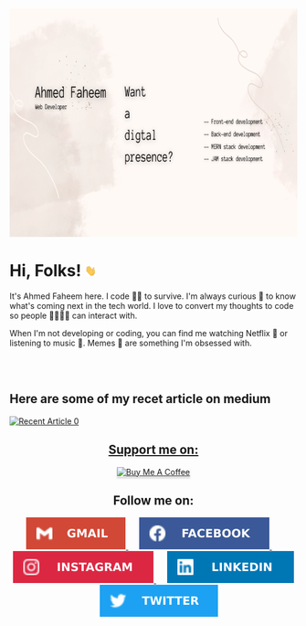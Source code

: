 <img height="400" width="100%" src="./assets/banner.png">

# Hi, Folks! <img src="./assets/wave.gif" width="20px" height="20px">

It's Ahmed Faheem here. I code 🧑‍💻 to survive. I'm always curious 🧐 to know what's coming next in the tech world. I love️ to convert my thoughts to code so people 👨‍👨‍👧‍👦 can interact with.

When I'm not developing or coding, you can find me watching Netflix 🍿 or listening to music 🎵. Memes 🤣 are something I'm obsessed with.

<br />
<br />

<h2>Here are some of my recet article on medium</h2>
<a target="_blank" href="https://github-readme-medium-recent-article.vercel.app/medium/@imantumorang/0"><img src="https://github-readme-medium-recent-article.vercel.app/medium/@ahmedfaheemmalick/0" alt="Recent Article 0"> 

<div align="center">
<h2>Support me on:</h2>

<a href="https://www.buymeacoffee.com/ahmedfaheemmali" target="_blank"><img src="https://www.buymeacoffee.com/assets/img/custom_images/purple_img.png" alt="Buy Me A Coffee" style="height: 41px !important;width: 174px !important;box-shadow: 0px 3px 2px 0px rgba(190, 190, 190, 0.5) !important;-webkit-box-shadow: 0px 3px 2px 0px rgba(190, 190, 190, 0.5) !important;" ></a>
  </div>

<div align="center">
<h2>Follow me on:</h2>
  <a href="mailto:ahmedfaheemmalick@gmail.com" target="_blank">
  <img src="./assets/gmail.svg" />
  </a>
  &nbsp;&nbsp;&nbsp;&nbsp;
  <a href="https://www.facebook.com/ahmedfaheemmalick" target="_blank">
  <img src="./assets/facebook.svg" />
  </a>
  &nbsp;&nbsp;&nbsp;&nbsp;
  <a href="https://www.instagram.com/ahmedfaheemmalick" target="_blank">
  <img src="./assets/instagram.svg" />
  </a>
  &nbsp;&nbsp;&nbsp;&nbsp;
  <a href="https://www.linkedin.com/in/ahmedfaheemmalick" target="_blank">
  <img src="./assets/linkedin.svg" />
  </a>
  &nbsp;&nbsp;&nbsp;&nbsp;
  <a href="https://twitter.com/ahmedfaheemmali" target="_blank">
  <img src="./assets/twitter.svg" />
  </a>
</div>
